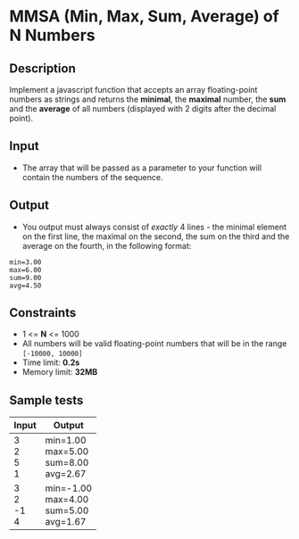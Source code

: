 # MMSA (Min, Max, Sum, Average) of N Numbers

## Description
Implement a javascript function that accepts an array floating-point numbers as strings and returns the **minimal**, the **maximal** number, the **sum** 
and the **average** of all numbers (displayed with 2 digits after the decimal point).

## Input
- The array that will be passed as a parameter to your function will contain the numbers of the sequence.

## Output
- You output must always consist of *exactly* 4 lines - the minimal element on the first line, the maximal on the second, the sum on the third and the average on the fourth, in the following format:
```
min=3.00
max=6.00
sum=9.00
avg=4.50
```

## Constraints
- 1 <= **N** <= 1000
- All numbers will be valid floating-point numbers that will be in the range `[-10000, 10000]`
- Time limit: **0.2s**
- Memory limit: **32MB**

## Sample tests

|       Input       |                    Output                     |
|-------------------|-----------------------------------------------|
| 3<br>2<br>5<br>1  | min=1.00<br>max=5.00<br>sum=8.00<br>avg=2.67  |
| 3<br>2<br>-1<br>4 | min=-1.00<br>max=4.00<br>sum=5.00<br>avg=1.67 |